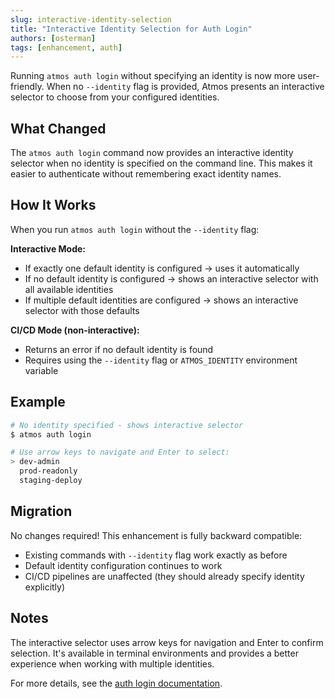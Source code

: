 ```yaml
---
slug: interactive-identity-selection
title: "Interactive Identity Selection for Auth Login"
authors: [osterman]
tags: [enhancement, auth]
---
```


Running `atmos auth login` without specifying an identity is now more user-friendly. When no `--identity` flag is provided, Atmos presents an interactive selector to choose from your configured identities.

<!--truncate-->

## What Changed

The `atmos auth login` command now provides an interactive identity selector when no identity is specified on the command line. This makes it easier to authenticate without remembering exact identity names.

## How It Works

When you run `atmos auth login` without the `--identity` flag:

**Interactive Mode:**
- If exactly one default identity is configured → uses it automatically
- If no default identity is configured → shows an interactive selector with all available identities
- If multiple default identities are configured → shows an interactive selector with those defaults

**CI/CD Mode (non-interactive):**
- Returns an error if no default identity is found
- Requires using the `--identity` flag or `ATMOS_IDENTITY` environment variable

## Example

```bash
# No identity specified - shows interactive selector
$ atmos auth login

# Use arrow keys to navigate and Enter to select:
> dev-admin
  prod-readonly
  staging-deploy
```

## Migration

No changes required! This enhancement is fully backward compatible:

- Existing commands with `--identity` flag work exactly as before
- Default identity configuration continues to work
- CI/CD pipelines are unaffected (they should already specify identity explicitly)

## Notes

The interactive selector uses arrow keys for navigation and Enter to confirm selection. It's available in terminal environments and provides a better experience when working with multiple identities.

For more details, see the [auth login documentation](/cli/commands/auth/login).
